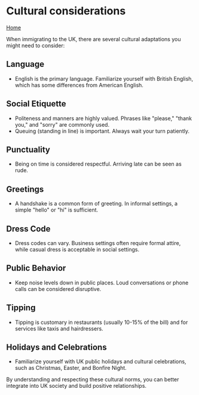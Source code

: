 # Cultural considerations

[Home](README.md)

When immigrating to the UK, there are several cultural adaptations you might need to consider:

## Language
- English is the primary language. Familiarize yourself with British English, which has some differences from American English.

## Social Etiquette
- Politeness and manners are highly valued. Phrases like "please," "thank you," and "sorry" are commonly used.
- Queuing (standing in line) is important. Always wait your turn patiently.

## Punctuality
- Being on time is considered respectful. Arriving late can be seen as rude.

## Greetings
- A handshake is a common form of greeting. In informal settings, a simple "hello" or "hi" is sufficient.

## Dress Code
- Dress codes can vary. Business settings often require formal attire, while casual dress is acceptable in social settings.

## Public Behavior
- Keep noise levels down in public places. Loud conversations or phone calls can be considered disruptive.

## Tipping
- Tipping is customary in restaurants (usually 10-15% of the bill) and for services like taxis and hairdressers.

## Holidays and Celebrations
- Familiarize yourself with UK public holidays and cultural celebrations, such as Christmas, Easter, and Bonfire Night.

By understanding and respecting these cultural norms, you can better integrate into UK society and build positive relationships.
